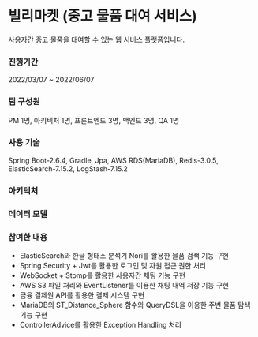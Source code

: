 # 빌리마켓 (중고 물품 대여 서비스)
사용자간 중고 물품을 대여할 수 있는 웹 서비스 플랫폼입니다.

### 진행기간
2022/03/07 ~ 2022/06/07

### 팀 구성원
PM 1명, 아키텍처 1명, 프론트엔드 3명, 백엔드 3명, QA 1명

### 사용 기술
Spring Boot-2.6.4, Gradle, Jpa, AWS RDS(MariaDB), Redis-3.0.5, ElasticSearch-7.15.2, LogStash-7.15.2

### 아키텍처


### 데이터 모델


### 참여한 내용
- ElasticSearch와 한글 형태소 분석기 Nori를 활용한 물품 검색 기능 구현
- Spring Security + Jwt를 활용한 로그인 및 자원 접근 권한 처리
- WebSocket + Stomp를 활용한 사용자간 채팅 기능 구현
- AWS S3 파일 처리와 EventListener를 이용한 채팅 내역 저장 기능 구현
- 금융 결제원 API를 활용한 결제 시스템 구현
- MariaDB의 ST_Distance_Sphere 함수와 QueryDSL을 이용한 주변 물품 탐색 기능 구현
- ControllerAdvice를 활용한 Exception Handling 처리
